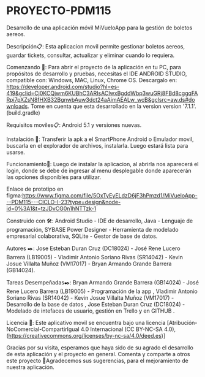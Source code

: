 # PROYECTO-PDM115
Desarrollo de una aplicación móvil MiVueloApp para la gestión de boletos aereos.

Descripción📋: Esta aplicacion movil permite gestionar boletos aereos, guardar tickets, consultar, actualizar y eliminar cuando lo requiera. 

Comenzando 🚀: Para abrir el proyecto de la aplicación en tu PC, para propósitos de desarrollo y pruebas, necesitas el IDE ANDROID STUDIO, compatible con: Windows, MAC, Linux, Chrome OS. Descargalo en: https://developer.android.com/studio?hl=es-419&gclid=Cj0KCQjwm6KUBhC3ARIsACIwxBgddWbp3wuGRj8FBd8cggqFARpi7pXZsN8fHXB32BgnwbAuw3dct24aAimAEALw_wcB&gclsrc=aw.ds#downloads. Tome en cuenta que esta desarrollado en la version version '7.1.1'. (build.gradle)


Requisitos moviles📋: Android 5.1 y versiones nuevas.


Instalación 🔧: Transferir la apk a el SmartPhone Android o Emulador movil, buscarla en el explorador de archivos, instalarla. Luego estará lista para usarse.


Funcionamiento🔧: Luego de instalar la aplicacion, al abrirla nos aparecerá el login, donde se debe de ingresar al menu desplegable donde aparecerán las opciones disponibles para utilizar.


Enlace de prototipo en figma:https://www.figma.com/file/5OxTyEyELdzD6jF3hPmzd1/MiVueloApp---PDM115---CICLO-I-23?type=design&node-id=0%3A1&t=tzJDvCG0n1hNTTzk-1


Construido con 🛠️: Android Studio - IDE de desarrollo, Java - Lenguaje de programación, SYBASE Power Designer - Herramienta de modelado empresarial colaborativa, SQLite - Gestor de base de datos.


Autores ✒️: Jose Esteban Duran Cruz (DC18024) - José Rene Lucero Barrera (LB19005) - Vladimir Antonio Soriano Rivas (SR14042) - Kevin Josue Villalta Muñoz (VM17017) - Bryan Armando Grande Barrera (GB14024).


Tareas Desempeñadas✒️: Bryan Armando Grande Barrera (GB14024) - José Rene Lucero Barrera (LB19005) - Programación de la app , 
Vladimir Antonio Soriano Rivas (SR14042) - Kevin Josue Villalta Muñoz (VM17017) - Desarrollo de la base de datos , 
Jose Esteban Duran Cruz (DC18024) - Modelado de intefaces de usuario, gestión en Trello y en GITHUB .


Licencia 📄: Este aplicativo movil se encuentra bajo una licencia [Atribución-NoComercial-CompartirIgual 4.0 Internacional (CC BY-NC-SA 4.0),(https://creativecommons.org/licenses/by-nc-sa/4.0/deed.es)]


Gracias por su visita, esperamos que haya sido de su agrado el desarrollo de esta aplicación y el proyecto en general.
Comenta y comparte a otros este proyecto 📢Agradecemos sus sugerencias, para el mejoramiento de nuestra aplicación.
